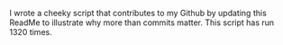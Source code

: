 I wrote a cheeky script that contributes to my Github by updating this ReadMe to illustrate why more than commits matter. This script has run 1320 times.